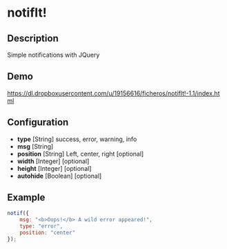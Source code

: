 notifIt!
=

Description
-
Simple notifications with JQuery

Demo
-
https://dl.dropboxusercontent.com/u/19156616/ficheros/notifIt!-1.1/index.html

Configuration
-
- **type** [String] success, error, warning, info
- **msg** [String]
- **position** [String] Left, center, right [optional]
- **width** [Integer] [optional]
- **height** [Integer] [optional]
- **autohide** [Boolean] [optional]

Example
-
````javascript
notif({
	msg: "<b>Oops!</b> A wild error appeared!",
	type: "error",
	position: "center"
});
````
